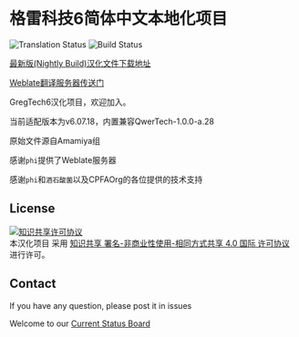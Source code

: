 # 格雷科技6简体中文本地化项目

![Translation Status](https://weblate.sayori.pw/widgets/gregtech/-/svg-badge.svg) ![Build Status](https://travis-ci.org/MoHaDouBiTeam/gregtech6-chinese-translation.svg?branch=master)

[最新版(Nightly Build)汉化文件下载地址](https://github.com/MoHaDouBiTeam/gregtech6-chinese-translation/releases/latest)

[Weblate翻译服务器传送门](https://weblate.exz.me/projects/gregtech/)

GregTech6汉化项目，欢迎加入。

当前适配版本为v6.07.18，内置兼容QwerTech-1.0.0-a.28

原始文件源自Amamiya组

感谢`phi`提供了Weblate服务器

感谢`phi`和`酒石酸菌`以及CPFAOrg的各位提供的技术支持

## License

<a rel="license" href="http://creativecommons.org/licenses/by-nc-sa/4.0/"><img alt="知识共享许可协议" style="border-width:0" src="https://i.creativecommons.org/l/by-nc-sa/4.0/88x31.png" /></a><br />本汉化项目 采用 <a rel="license" href="http://creativecommons.org/licenses/by-nc-sa/4.0/">知识共享 署名-非商业性使用-相同方式共享 4.0 国际 许可协议</a>进行许可。

## Contact

If you have any question, please post it in issues

Welcome to our [Current Status Board](https://github.com/MoHaDouBiTeam/gregtech6-chinese-translate/wiki/%E5%85%AC%E5%91%8A%E6%9D%BF-Current-Status)

